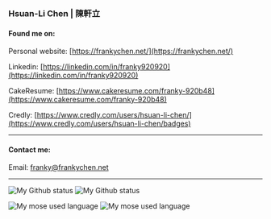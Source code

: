 ### Hsuan-Li Chen | 陳軒立

#### Found me on: 

Personal website: [https://frankychen.net/](https://frankychen.net/)

Linkedin: [https://linkedin.com/in/franky920920](https://linkedin.com/in/franky920920)

CakeResume: [https://www.cakeresume.com/franky-920b48](https://www.cakeresume.com/franky-920b48)

Credly: [https://www.credly.com/users/hsuan-li-chen/](https://www.credly.com/users/hsuan-li-chen/badges)

---
#### Contact me:

Email: [franky@frankychen.net](mailto:franky@frankychen.net)

---
![My Github status](https://github-readme-stats.vercel.app/api?username=franky920920&show_icons=true&count_private=true#gh-light-mode-only) ![My Github status](https://github-readme-stats.vercel.app/api?username=franky920920&show_icons=true&count_private=true&theme=dark#gh-dark-mode-only)

![My mose used language](https://github-readme-stats.vercel.app/api/top-langs/?username=franky920920&show_icons=true&count_private=true&layout=compact#gh-light-mode-only) ![My mose used language](https://github-readme-stats.vercel.app/api/top-langs/?username=franky920920&show_icons=true&count_private=true&layout=compact&theme=dark#gh-dark-mode-only)
<!--
**franky920920/franky920920** is a ✨ _special_ ✨ repository because its `README.md` (this file) appears on your GitHub profile.

Here are some ideas to get you started:

- 🔭 I’m currently working on ...
- 🌱 I’m currently learning ...
- 👯 I’m looking to collaborate on ...
- 🤔 I’m looking for help with ...
- 💬 Ask me about ...
- 📫 How to reach me: ...
- 😄 Pronouns: ...
- ⚡ Fun fact: ...
-->
